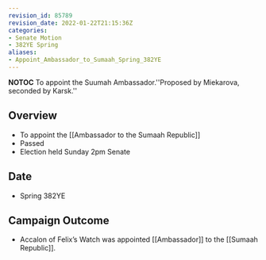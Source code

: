 ```yaml
---
revision_id: 85789
revision_date: 2022-01-22T21:15:36Z
categories:
- Senate Motion
- 382YE Spring
aliases:
- Appoint_Ambassador_to_Sumaah_Spring_382YE
---
```



__NOTOC__
To appoint the Suumah Ambassador.''Proposed by Miekarova, seconded by Karsk.''
## Overview
* To appoint the [[Ambassador to the Sumaah Republic]]
* Passed
* Election held Sunday 2pm Senate

## Date
* Spring 382YE
## Campaign Outcome
* Accalon of Felix’s Watch was appointed [[Ambassador]] to the [[Sumaah Republic]].